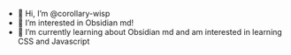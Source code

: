 - 👋 Hi, I’m @corollary-wisp
- 👀 I’m interested in Obsidian md!
- 🌱 I’m currently learning about Obsidian md and am interested in learning CSS and Javascript

<!---
corollary-wisp/corollary-wisp is a ✨ special ✨ repository because its `README.md` (this file) appears on your GitHub profile.
You can click the Preview link to take a look at your changes.
--->
